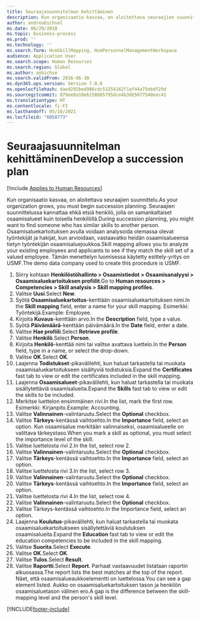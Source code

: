 ```yaml
---
title: Seuraajasuunnitelman kehittäminen
description: Kun organisaatio kasvaa, on aloitettava seuraajien suunnittelu.
author: andreabichsel
ms.date: 08/29/2018
ms.topic: business-process
ms.prod: ''
ms.technology: ''
ms.search.form: HcmSkillMapping, HcmPersonnelManagementWorkspace
audience: Application User
ms.search.scope: Human Resources
ms.search.region: Global
ms.author: anbichse
ms.search.validFrom: 2016-06-30
ms.dyn365.ops.version: Version 7.0.0
ms.openlocfilehash: dae4292bed986cdc53254162f1af44a75ebdf29d
ms.sourcegitcommit: 879ee8a10e6158885795dce4b3db5077540eec41
ms.translationtype: HT
ms.contentlocale: fi-FI
ms.lasthandoff: 05/18/2021
ms.locfileid: "6058773"
---
```

# <a name="develop-a-succession-plan"></a><span data-ttu-id="c5d67-103">Seuraajasuunnitelman kehittäminen</span><span class="sxs-lookup"><span data-stu-id="c5d67-103">Develop a succession plan</span></span>

[!include [Applies to Human Resources](../includes/applies-to-hr.md)]

<span data-ttu-id="c5d67-104">Kun organisaatio kasvaa, on aloitettava seuraajien suunnittelu.</span><span class="sxs-lookup"><span data-stu-id="c5d67-104">As your organization grows, you must begin succession planning.</span></span> <span data-ttu-id="c5d67-105">Seuraajien suunnittelussa kannattaa ehkä etsiä henkilö, jolla on samankaltaiset osaamisalueet kuin toisella henkilöllä.</span><span class="sxs-lookup"><span data-stu-id="c5d67-105">During succession planning, you might want to find someone who has similar skills to another person.</span></span> <span data-ttu-id="c5d67-106">Osaamisaluekartoituksen avulla voidaan analysoida olemassa olevat työntekijät ja hakijat, kun arvioidaan, vastaavatko heidän osaamisalueensa tietyn työntekijän osaamisaluejoukkoa.</span><span class="sxs-lookup"><span data-stu-id="c5d67-106">Skill mapping allows you to analyze your existing employees and applicants to see if they match the skill set of a valued employee.</span></span> <span data-ttu-id="c5d67-107">Tämän menettelyn luomisessa käytetty esittely-yritys on USMF.</span><span class="sxs-lookup"><span data-stu-id="c5d67-107">The demo data company used to create this procedure is USMF.</span></span>

1. <span data-ttu-id="c5d67-108">Siirry kohtaan **Henkilöstöhallinto > Osaamistiedot > Osaamisanalyysi > Osaamisaluekartoituksen profiilit**.</span><span class="sxs-lookup"><span data-stu-id="c5d67-108">Go to **Human resources > Competencies > Skill analysis > Skill mapping profiles**.</span></span>
2. <span data-ttu-id="c5d67-109">Valitse **Uusi**.</span><span class="sxs-lookup"><span data-stu-id="c5d67-109">Select **New**.</span></span>
3. <span data-ttu-id="c5d67-110">Syötä **Osaamisaluekartoitus**-kenttään osaamisaluekartoituksen nimi.</span><span class="sxs-lookup"><span data-stu-id="c5d67-110">In the **Skill mapping** field, enter a name for your skill mapping.</span></span> <span data-ttu-id="c5d67-111">Esimerkki: Työntekijä.</span><span class="sxs-lookup"><span data-stu-id="c5d67-111">Example: Employee.</span></span>
4. <span data-ttu-id="c5d67-112">Kirjoita **Kuvaus**-kenttään arvo.</span><span class="sxs-lookup"><span data-stu-id="c5d67-112">In the **Description** field, type a value.</span></span>
5. <span data-ttu-id="c5d67-113">Syötä **Päivämäärä**-kenttään päivämäärä.</span><span class="sxs-lookup"><span data-stu-id="c5d67-113">In the **Date** field, enter a date.</span></span>
6. <span data-ttu-id="c5d67-114">Valitse **Hae profiili**.</span><span class="sxs-lookup"><span data-stu-id="c5d67-114">Select **Retrieve profile**.</span></span>
7. <span data-ttu-id="c5d67-115">Valitse **Henkilö**.</span><span class="sxs-lookup"><span data-stu-id="c5d67-115">Select **Person**.</span></span>
8. <span data-ttu-id="c5d67-116">Kirjoita **Henkilö**-kenttää nimi tai valitse avattava luettelo.</span><span class="sxs-lookup"><span data-stu-id="c5d67-116">In the **Person** field, type in a name, or select the drop-down.</span></span>
9. <span data-ttu-id="c5d67-117">Valitse **OK**.</span><span class="sxs-lookup"><span data-stu-id="c5d67-117">Select **OK**.</span></span>
10. <span data-ttu-id="c5d67-118">Laajenna **Todistukset**-pikavälilehti, kun haluat tarkastella tai muokata osaamisaluekartoitukseen sisältyviä todistuksia.</span><span class="sxs-lookup"><span data-stu-id="c5d67-118">Expand the **Certificates** fast tab to view or edit the certificates included in the skill mapping.</span></span>
11. <span data-ttu-id="c5d67-119">Laajenna **Osaamisalueet**-pikavälilehti, kun haluat tarkastella tai muokata sisällytettäviä osaamisalueita.</span><span class="sxs-lookup"><span data-stu-id="c5d67-119">Expand the **Skills** fast tab to view or edit the skills to be included.</span></span>
12. <span data-ttu-id="c5d67-120">Merkitse luettelon ensimmäinen rivi.</span><span class="sxs-lookup"><span data-stu-id="c5d67-120">In the list, mark the first row.</span></span> <span data-ttu-id="c5d67-121">Esimerkki: Kirjanpito.</span><span class="sxs-lookup"><span data-stu-id="c5d67-121">Example:  Accounting.</span></span>
13. <span data-ttu-id="c5d67-122">Valitse **Valinnainen**-valintaruutu.</span><span class="sxs-lookup"><span data-stu-id="c5d67-122">Select the **Optional** checkbox.</span></span>
14. <span data-ttu-id="c5d67-123">Valitse **Tärkeys**-kentässä vaihtoehto.</span><span class="sxs-lookup"><span data-stu-id="c5d67-123">In the **Importance** field, select an option.</span></span> <span data-ttu-id="c5d67-124">Kun osaamisalue merkitään valinnaiseksi, osaamisalueelle on valittava tärkeystaso.</span><span class="sxs-lookup"><span data-stu-id="c5d67-124">When you mark a skill as optional, you must select the importance level of the skill.</span></span>  
15. <span data-ttu-id="c5d67-125">Valitse luettelosta rivi 2.</span><span class="sxs-lookup"><span data-stu-id="c5d67-125">In the list, select row 2.</span></span>
16. <span data-ttu-id="c5d67-126">Valitse **Valinnainen**-valintaruutu.</span><span class="sxs-lookup"><span data-stu-id="c5d67-126">Select the **Optional** checkbox.</span></span>
17. <span data-ttu-id="c5d67-127">Valitse **Tärkeys**-kentässä vaihtoehto.</span><span class="sxs-lookup"><span data-stu-id="c5d67-127">In the **Importance** field, select an option.</span></span>
18. <span data-ttu-id="c5d67-128">Valitse luettelosta rivi 3.</span><span class="sxs-lookup"><span data-stu-id="c5d67-128">In the list, select row 3.</span></span>
19. <span data-ttu-id="c5d67-129">Valitse **Valinnainen**-valintaruutu.</span><span class="sxs-lookup"><span data-stu-id="c5d67-129">Select the **Optional** checkbox.</span></span>
20. <span data-ttu-id="c5d67-130">Valitse **Tärkeys**-kentässä vaihtoehto.</span><span class="sxs-lookup"><span data-stu-id="c5d67-130">In the **Importance** field, select an option.</span></span>
21. <span data-ttu-id="c5d67-131">Valitse luettelosta rivi 4.</span><span class="sxs-lookup"><span data-stu-id="c5d67-131">In the list, select row 4.</span></span>
22. <span data-ttu-id="c5d67-132">Valitse **Valinnainen**-valintaruutu.</span><span class="sxs-lookup"><span data-stu-id="c5d67-132">Select the **Optional** checkbox.</span></span>
23. <span data-ttu-id="c5d67-133">Valitse Tärkeys-kentässä vaihtoehto.</span><span class="sxs-lookup"><span data-stu-id="c5d67-133">In the Importance field, select an option.</span></span>
24. <span data-ttu-id="c5d67-134">Laajenna **Koulutus**-pikavälilehti, kun haluat tarkastella tai muokata osaamisaluekartoitukseen sisällytettäviä koulutuksen osaamisalueita.</span><span class="sxs-lookup"><span data-stu-id="c5d67-134">Expand the **Education** fast tab to view or edit the education competencies to be included in the skill mapping.</span></span>
25. <span data-ttu-id="c5d67-135">Valitse **Suorita**.</span><span class="sxs-lookup"><span data-stu-id="c5d67-135">Select **Execute**.</span></span>
26. <span data-ttu-id="c5d67-136">Valitse **OK**.</span><span class="sxs-lookup"><span data-stu-id="c5d67-136">Select **OK**.</span></span>
27. <span data-ttu-id="c5d67-137">Valitse **Tulos**.</span><span class="sxs-lookup"><span data-stu-id="c5d67-137">Select **Result**.</span></span>
28. <span data-ttu-id="c5d67-138">Valitse **Raportti**.</span><span class="sxs-lookup"><span data-stu-id="c5d67-138">Select **Report**.</span></span> <span data-ttu-id="c5d67-139">Parhaat vastaavuudet listataan raportin alkuosassa.</span><span class="sxs-lookup"><span data-stu-id="c5d67-139">The report lists the best matches at the top of the report.</span></span> <span data-ttu-id="c5d67-140">Näet, että osaamisalueaukkoelementti on luettelossa.</span><span class="sxs-lookup"><span data-stu-id="c5d67-140">You can see a gap element listed.</span></span> <span data-ttu-id="c5d67-141">Aukko on osaamisaluekartoituksen tason ja henkilön osaamisaluetason välinen ero.</span><span class="sxs-lookup"><span data-stu-id="c5d67-141">A gap is the difference between the skill-mapping level and the person's skill level.</span></span>  



[!INCLUDE[footer-include](../includes/footer-banner.md)]
